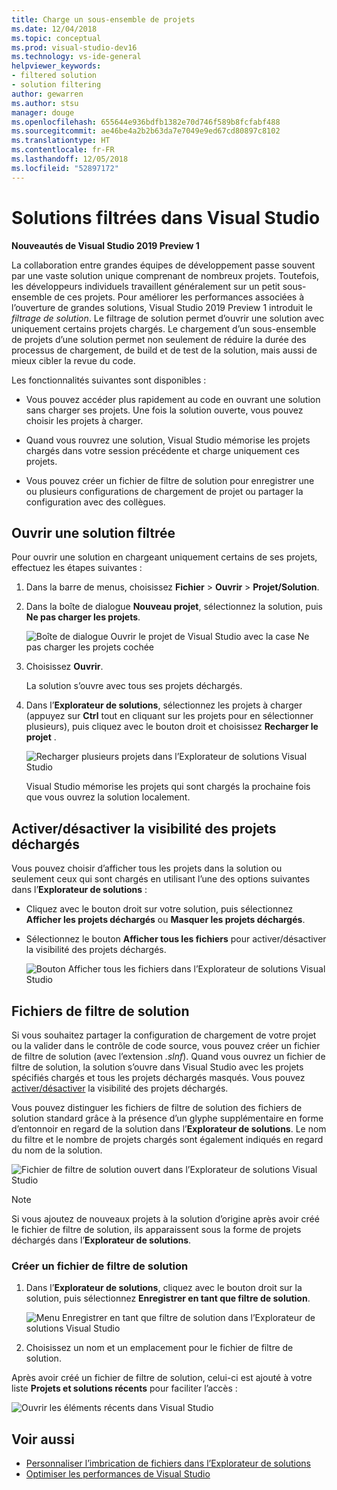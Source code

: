 ```yaml
---
title: Charge un sous-ensemble de projets
ms.date: 12/04/2018
ms.topic: conceptual
ms.prod: visual-studio-dev16
ms.technology: vs-ide-general
helpviewer_keywords:
- filtered solution
- solution filtering
author: gewarren
ms.author: stsu
manager: douge
ms.openlocfilehash: 655644e936bdfb1382e70d746f589b8fcfabf488
ms.sourcegitcommit: ae46be4a2b2b63da7e7049e9ed67cd80897c8102
ms.translationtype: HT
ms.contentlocale: fr-FR
ms.lasthandoff: 12/05/2018
ms.locfileid: "52897172"
---
```

# <a name="filtered-solutions-in-visual-studio"></a>Solutions filtrées dans Visual Studio

**Nouveautés de Visual Studio 2019 Preview 1**

La collaboration entre grandes équipes de développement passe souvent par une vaste solution unique comprenant de nombreux projets. Toutefois, les développeurs individuels travaillent généralement sur un petit sous-ensemble de ces projets. Pour améliorer les performances associées à l’ouverture de grandes solutions, Visual Studio 2019 Preview 1 introduit le *filtrage de solution*. Le filtrage de solution permet d’ouvrir une solution avec uniquement certains projets chargés. Le chargement d’un sous-ensemble de projets d’une solution permet non seulement de réduire la durée des processus de chargement, de build et de test de la solution, mais aussi de mieux cibler la revue du code.

Les fonctionnalités suivantes sont disponibles :

- Vous pouvez accéder plus rapidement au code en ouvrant une solution sans charger ses projets. Une fois la solution ouverte, vous pouvez choisir les projets à charger.

- Quand vous rouvrez une solution, Visual Studio mémorise les projets chargés dans votre session précédente et charge uniquement ces projets.

- Vous pouvez créer un fichier de filtre de solution pour enregistrer une ou plusieurs configurations de chargement de projet ou partager la configuration avec des collègues.

## <a name="open-a-filtered-solution"></a>Ouvrir une solution filtrée

Pour ouvrir une solution en chargeant uniquement certains de ses projets, effectuez les étapes suivantes :

1. Dans la barre de menus, choisissez **Fichier** > **Ouvrir** > **Projet/Solution**.

2. Dans la boîte de dialogue **Nouveau projet**, sélectionnez la solution, puis **Ne pas charger les projets**.

   ![Boîte de dialogue Ouvrir le projet de Visual Studio avec la case Ne pas charger les projets cochée](media/filtered-solutions/do-not-load-projects.png)

3. Choisissez **Ouvrir**.

   La solution s’ouvre avec tous ses projets déchargés.

4. Dans l’**Explorateur de solutions**, sélectionnez les projets à charger (appuyez sur **Ctrl** tout en cliquant sur les projets pour en sélectionner plusieurs), puis cliquez avec le bouton droit et choisissez **Recharger le projet** .

   ![Recharger plusieurs projets dans l’Explorateur de solutions Visual Studio](media/filtered-solutions/reload-project.png)

   Visual Studio mémorise les projets qui sont chargés la prochaine fois que vous ouvrez la solution localement.

## <a name="toggle-unloaded-project-visibility"></a>Activer/désactiver la visibilité des projets déchargés

Vous pouvez choisir d’afficher tous les projets dans la solution ou seulement ceux qui sont chargés en utilisant l’une des options suivantes dans l’**Explorateur de solutions** :

- Cliquez avec le bouton droit sur votre solution, puis sélectionnez **Afficher les projets déchargés** ou **Masquer les projets déchargés**.

- Sélectionnez le bouton **Afficher tous les fichiers** pour activer/désactiver la visibilité des projets déchargés.

   ![Bouton Afficher tous les fichiers dans l’Explorateur de solutions Visual Studio](media/filtered-solutions/show-all-files.PNG)

## <a name="solution-filter-files"></a>Fichiers de filtre de solution

Si vous souhaitez partager la configuration de chargement de votre projet ou la valider dans le contrôle de code source, vous pouvez créer un fichier de filtre de solution (avec l’extension *.slnf*). Quand vous ouvrez un fichier de filtre de solution, la solution s’ouvre dans Visual Studio avec les projets spécifiés chargés et tous les projets déchargés masqués. Vous pouvez [activer/désactiver](#toggle-unloaded-project-visibility) la visibilité des projets déchargés.

Vous pouvez distinguer les fichiers de filtre de solution des fichiers de solution standard grâce à la présence d’un glyphe supplémentaire en forme d’entonnoir en regard de la solution dans l’**Explorateur de solutions**. Le nom du filtre et le nombre de projets chargés sont également indiqués en regard du nom de la solution.

![Fichier de filtre de solution ouvert dans l’Explorateur de solutions Visual Studio](media/filtered-solutions/solution-filter.PNG)

> [!NOTE]
> Si vous ajoutez de nouveaux projets à la solution d’origine après avoir créé le fichier de filtre de solution, ils apparaissent sous la forme de projets déchargés dans l’**Explorateur de solutions**.

### <a name="create-a-solution-filter-file"></a>Créer un fichier de filtre de solution

1. Dans l’**Explorateur de solutions**, cliquez avec le bouton droit sur la solution, puis sélectionnez **Enregistrer en tant que filtre de solution**.

   ![Menu Enregistrer en tant que filtre de solution dans l’Explorateur de solutions Visual Studio](media/filtered-solutions/save-as-solution-filter.png)

2. Choisissez un nom et un emplacement pour le fichier de filtre de solution.

Après avoir créé un fichier de filtre de solution, celui-ci est ajouté à votre liste **Projets et solutions récents** pour faciliter l’accès :

![Ouvrir les éléments récents dans Visual Studio](media/filtered-solutions/open-recent.png)

## <a name="see-also"></a>Voir aussi

- [Personnaliser l’imbrication de fichiers dans l’Explorateur de solutions](file-nesting-solution-explorer.md)
- [Optimiser les performances de Visual Studio](optimize-visual-studio-performance.md)